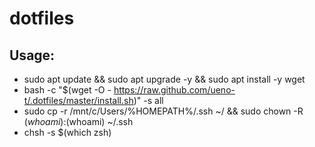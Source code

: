 # dotfiles

## Usage:
- sudo apt update && sudo apt upgrade -y && sudo apt install -y wget
- bash -c "$(wget -O - https://raw.github.com/ueno-t/.dotfiles/master/install.sh)" -s all
- sudo cp -r /mnt/c/Users/%HOMEPATH%/.ssh ~/ && sudo chown -R $(whoami):$(whoami) ~/.ssh
- chsh -s $(which zsh)
